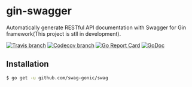 # gin-swagger
Automatically generate RESTful API documentation with Swagger for Gin framework(This project is stll in development).

[![Travis branch](https://img.shields.io/travis/swag-gonic/swag/master.svg)](https://travis-ci.org/swag-gonic/swag)
[![Codecov branch](https://img.shields.io/codecov/c/github/swag-gonic/swag/master.svg)](https://codecov.io/gh/swag-gonic/swag)
[![Go Report Card](https://goreportcard.com/badge/github.com/swag-gonic/swag)](https://goreportcard.com/report/github.com/swag-gonic/swag)
[![GoDoc](https://godoc.org/github.com/swag-gonic/swag?status.svg)](https://godoc.org/github.com/swag-gonic/swag)


## Installation
```sh
$ go get -u github.com/swag-gonic/swag
```